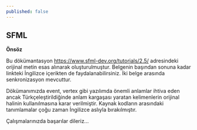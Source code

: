 ```yaml
---
published: false
---
```

## SFML

**Önsöz**

Bu dökümantasyon https://www.sfml-dev.org/tutorials/2.5/ adresindeki orijinal metin esas alınarak oluşturulmuştur. Belgenin başından sonuna kadar linkteki İngilizce içerikten de faydalanabilirsiniz. İki belge arasında senkronizasyon mevcuttur. 

Dökümanımızda event, vertex gibi yazılımda önemli anlamlar ihtiva eden ancak Türkçeleştirildiğinde anlam kargaşası yaratan kelimenlerin orijinal halinin kullanılmasına karar verilmiştir. 
Kaynak kodların arasındaki tanımlamalar çoğu zaman İngilizce aslıyla bırakılmıştır. 

Çalışmalarınızda başarılar dileriz...
